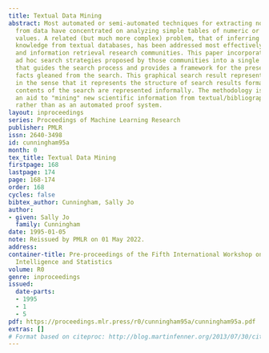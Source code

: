 ```yaml
---
title: Textual Data Mining
abstract: Most automated or semi-automated techniques for extracting novel information
  from data have concentrated on analyzing simple tables of numeric or atomic symbolic
  values. A related (but much more complex) problem, that of inferring new facts or
  knowledge from textual databases, has been addressed most effectively by the library
  and information retrieval research communities. This paper incorporates several
  ad hoc search strategies proposed by those communities into a single search methodology
  that guides the search process and provides a framework for the presentation of
  facts gleaned from the search. This graphical search result representation is semi-formal,
  in the sense that it represents the structure of search results formally while the
  contents of the search are represented informally. The methodology is intended as
  an aid to "mining" new scientific information from textual/bibliographic databases,
  rather than as an automated proof system.
layout: inproceedings
series: Proceedings of Machine Learning Research
publisher: PMLR
issn: 2640-3498
id: cunningham95a
month: 0
tex_title: Textual Data Mining
firstpage: 168
lastpage: 174
page: 168-174
order: 168
cycles: false
bibtex_author: Cunningham, Sally Jo
author:
- given: Sally Jo
  family: Cunningham
date: 1995-01-05
note: Reissued by PMLR on 01 May 2022.
address:
container-title: Pre-proceedings of the Fifth International Workshop on Artificial
  Intelligence and Statistics
volume: R0
genre: inproceedings
issued:
  date-parts:
  - 1995
  - 1
  - 5
pdf: https://proceedings.mlr.press/r0/cunningham95a/cunningham95a.pdf
extras: []
# Format based on citeproc: http://blog.martinfenner.org/2013/07/30/citeproc-yaml-for-bibliographies/
---
```

